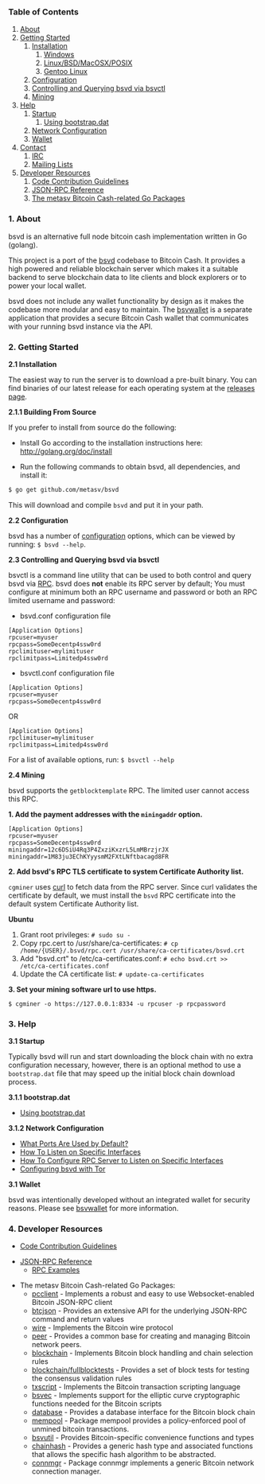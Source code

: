 ### Table of Contents
1. [About](#About)
2. [Getting Started](#GettingStarted)
    1. [Installation](#Installation)
        1. [Windows](#WindowsInstallation)
        2. [Linux/BSD/MacOSX/POSIX](#PosixInstallation)
          1. [Gentoo Linux](#GentooInstallation)
    2. [Configuration](#Configuration)
    3. [Controlling and Querying bsvd via bsvctl](#BsvctlConfig)
    4. [Mining](#Mining)
3. [Help](#Help)
    1. [Startup](#Startup)
        1. [Using bootstrap.dat](#BootstrapDat)
    2. [Network Configuration](#NetworkConfig)
    3. [Wallet](#Wallet)
4. [Contact](#Contact)
    1. [IRC](#ContactIRC)
    2. [Mailing Lists](#MailingLists)
5. [Developer Resources](#DeveloperResources)
    1. [Code Contribution Guidelines](#ContributionGuidelines)
    2. [JSON-RPC Reference](#JSONRPCReference)
    3. [The metasv Bitcoin Cash-related Go Packages](#GoPackages)

<a name="About" />

### 1. About

bsvd is an alternative full node bitcoin cash implementation written in Go (golang).

This project is a port of the [bsvd](https://github.com/metasv/bsvd) codebase to Bitcoin Cash. It provides a high powered
and reliable blockchain server which makes it a suitable backend to serve blockchain data to lite clients and block explorers
or to power your local wallet.

bsvd does not include any wallet functionality by design as it makes the codebase more modular and easy to maintain. 
The [bsvwallet](https://github.com/metasv/bsvwallet) is a separate application that provides a secure Bitcoin Cash wallet 
that communicates with your running bsvd instance via the API.

<a name="GettingStarted" />

### 2. Getting Started

<a name="Installation" />

**2.1 Installation**

The easiest way to run the server is to download a pre-built binary. You can find binaries of our latest release for each operating system at the [releases page](https://github.com/metasv/bsvd/releases).

<a name="WindowsInstallation" />

**2.1.1 Building From Source**<br />

If you prefer to install from source do the following:

- Install Go according to the installation instructions here:
  http://golang.org/doc/install

- Run the following commands to obtain bsvd, all dependencies, and install it:

```bash
$ go get github.com/metasv/bsvd
```

This will download and compile `bsvd` and put it in your path.

**2.2 Configuration**

bsvd has a number of [configuration](http://godoc.org/github.com/metasv/bsvd)
options, which can be viewed by running: `$ bsvd --help`.

<a name="BsvctlConfig" />

**2.3 Controlling and Querying bsvd via bsvctl**

bsvctl is a command line utility that can be used to both control and query bsvd
via [RPC](http://www.wikipedia.org/wiki/Remote_procedure_call).  bsvd does
**not** enable its RPC server by default;  You must configure at minimum both an
RPC username and password or both an RPC limited username and password:

* bsvd.conf configuration file
```
[Application Options]
rpcuser=myuser
rpcpass=SomeDecentp4ssw0rd
rpclimituser=mylimituser
rpclimitpass=Limitedp4ssw0rd
```
* bsvctl.conf configuration file
```
[Application Options]
rpcuser=myuser
rpcpass=SomeDecentp4ssw0rd
```
OR
```
[Application Options]
rpclimituser=mylimituser
rpclimitpass=Limitedp4ssw0rd
```
For a list of available options, run: `$ bsvctl --help`

<a name="Mining" />

**2.4 Mining**

bsvd supports the `getblocktemplate` RPC.
The limited user cannot access this RPC.


**1. Add the payment addresses with the `miningaddr` option.**

```
[Application Options]
rpcuser=myuser
rpcpass=SomeDecentp4ssw0rd
miningaddr=12c6DSiU4Rq3P4ZxziKxzrL5LmMBrzjrJX
miningaddr=1M83ju3EChKYyysmM2FXtLNftbacagd8FR
```

**2. Add bsvd's RPC TLS certificate to system Certificate Authority list.**

`cgminer` uses [curl](http://curl.haxx.se/) to fetch data from the RPC server.
Since curl validates the certificate by default, we must install the `bsvd` RPC
certificate into the default system Certificate Authority list.

**Ubuntu**

1. Grant root privileges: `# sudo su -`
2. Copy rpc.cert to /usr/share/ca-certificates: `# cp /home/{USER}/.bsvd/rpc.cert /usr/share/ca-certificates/bsvd.crt`
3. Add "bsvd.crt" to /etc/ca-certificates.conf: `# echo bsvd.crt >> /etc/ca-certificates.conf`
4. Update the CA certificate list: `# update-ca-certificates`

**3. Set your mining software url to use https.**

`$ cgminer -o https://127.0.0.1:8334 -u rpcuser -p rpcpassword`

<a name="Help" />

### 3. Help

<a name="Startup" />

**3.1 Startup**

Typically bsvd will run and start downloading the block chain with no extra
configuration necessary, however, there is an optional method to use a
`bootstrap.dat` file that may speed up the initial block chain download process.

<a name="BootstrapDat" />

**3.1.1 bootstrap.dat**

* [Using bootstrap.dat](https://github.com/metasv/bsvd/tree/master/docs/using_bootstrap_dat.md)

<a name="NetworkConfig" />

**3.1.2 Network Configuration**

* [What Ports Are Used by Default?](https://github.com/metasv/bsvd/tree/master/docs/default_ports.md)
* [How To Listen on Specific Interfaces](https://github.com/metasv/bsvd/tree/master/docs/configure_peer_server_listen_interfaces.md)
* [How To Configure RPC Server to Listen on Specific Interfaces](https://github.com/metasv/bsvd/tree/master/docs/configure_rpc_server_listen_interfaces.md)
* [Configuring bsvd with Tor](https://github.com/metasv/bsvd/tree/master/docs/configuring_tor.md)

<a name="Wallet" />

**3.1 Wallet**

bsvd was intentionally developed without an integrated wallet for security
reasons.  Please see [bsvwallet](https://github.com/metasv/bsvwallet) for more
information.

<a name="DeveloperResources" />

### 4. Developer Resources

<a name="ContributionGuidelines" />

* [Code Contribution Guidelines](https://github.com/metasv/bsvd/tree/master/docs/code_contribution_guidelines.md)

<a name="JSONRPCReference" />

* [JSON-RPC Reference](https://github.com/metasv/bsvd/tree/master/docs/json_rpc_api.md)
    * [RPC Examples](https://github.com/metasv/bsvd/tree/master/docs/json_rpc_api.md#ExampleCode)

<a name="GoPackages" />

* The metasv Bitcoin Cash-related Go Packages:
    * [pcclient](https://github.com/metasv/bsvd/tree/master/rpcclient) - Implements a
      robust and easy to use Websocket-enabled Bitcoin JSON-RPC client
    * [btcjson](https://github.com/metasv/bsvd/tree/master/btcjson) - Provides an extensive API
      for the underlying JSON-RPC command and return values
    * [wire](https://github.com/metasv/bsvd/tree/master/wire) - Implements the
      Bitcoin wire protocol
    * [peer](https://github.com/metasv/bsvd/tree/master/peer) -
      Provides a common base for creating and managing Bitcoin network peers.
    * [blockchain](https://github.com/metasv/bsvd/tree/master/blockchain) -
      Implements Bitcoin block handling and chain selection rules
    * [blockchain/fullblocktests](https://github.com/metasv/bsvd/tree/master/blockchain/fullblocktests) -
      Provides a set of block tests for testing the consensus validation rules
    * [txscript](https://github.com/metasv/bsvd/tree/master/txscript) -
      Implements the Bitcoin transaction scripting language
    * [bsvec](https://github.com/metasv/bsvd/tree/master/bsvec) - Implements
      support for the elliptic curve cryptographic functions needed for the
      Bitcoin scripts
    * [database](https://github.com/metasv/bsvd/tree/master/database) -
      Provides a database interface for the Bitcoin block chain
    * [mempool](https://github.com/metasv/bsvd/tree/master/mempool) -
      Package mempool provides a policy-enforced pool of unmined bitcoin
      transactions.
    * [bsvutil](https://github.com/metasv/bsvutil) - Provides Bitcoin-specific
      convenience functions and types
    * [chainhash](https://github.com/metasv/bsvd/tree/master/chaincfg/chainhash) -
      Provides a generic hash type and associated functions that allows the
      specific hash algorithm to be abstracted.
    * [connmgr](https://github.com/metasv/bsvd/tree/master/connmgr) -
      Package connmgr implements a generic Bitcoin network connection manager.
